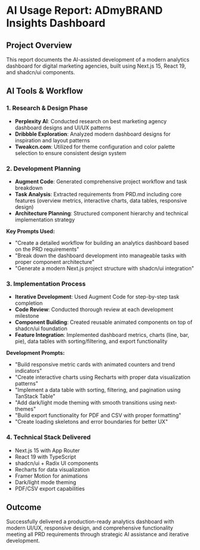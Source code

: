 # AI Usage Report: ADmyBRAND Insights Dashboard

## Project Overview

This report documents the AI-assisted development of a modern analytics dashboard for digital marketing agencies, built using Next.js 15, React 19, and shadcn/ui components.

## AI Tools & Workflow

### 1. Research & Design Phase

- **Perplexity AI**: Conducted research on best marketing agency dashboard designs and UI/UX patterns
- **Dribbble Exploration**: Analyzed modern dashboard designs for inspiration and layout patterns
- **Tweakcn.com**: Utilized for theme configuration and color palette selection to ensure consistent design system

### 2. Development Planning

- **Augment Code**: Generated comprehensive project workflow and task breakdown
- **Task Analysis**: Extracted requirements from PRD.md including core features (overview metrics, interactive charts, data tables, responsive design)
- **Architecture Planning**: Structured component hierarchy and technical implementation strategy

**Key Prompts Used:**

- "Create a detailed workflow for building an analytics dashboard based on the PRD requirements"
- "Break down the dashboard development into manageable tasks with proper component architecture"
- "Generate a modern Next.js project structure with shadcn/ui integration"

### 3. Implementation Process

- **Iterative Development**: Used Augment Code for step-by-step task completion
- **Code Review**: Conducted thorough review at each development milestone
- **Component Building**: Created reusable animated components on top of shadcn/ui foundation
- **Feature Integration**: Implemented dashboard metrics, charts (line, bar, pie), data tables with sorting/filtering, and export functionality

**Development Prompts:**

- "Build responsive metric cards with animated counters and trend indicators"
- "Create interactive charts using Recharts with proper data visualization patterns"
- "Implement a data table with sorting, filtering, and pagination using TanStack Table"
- "Add dark/light mode theming with smooth transitions using next-themes"
- "Build export functionality for PDF and CSV with proper formatting"
- "Create loading skeletons and error boundaries for better UX"

### 4. Technical Stack Delivered

- Next.js 15 with App Router
- React 19 with TypeScript
- shadcn/ui + Radix UI components
- Recharts for data visualization
- Framer Motion for animations
- Dark/light mode theming
- PDF/CSV export capabilities

## Outcome

Successfully delivered a production-ready analytics dashboard with modern UI/UX, responsive design, and comprehensive functionality meeting all PRD requirements through strategic AI assistance and iterative development.

